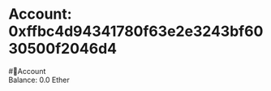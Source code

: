 
Account: 0xffbc4d94341780f63e2e3243bf6030500f2046d4
===================================================
  
#📜Account  
Balance: 0.0 Ether